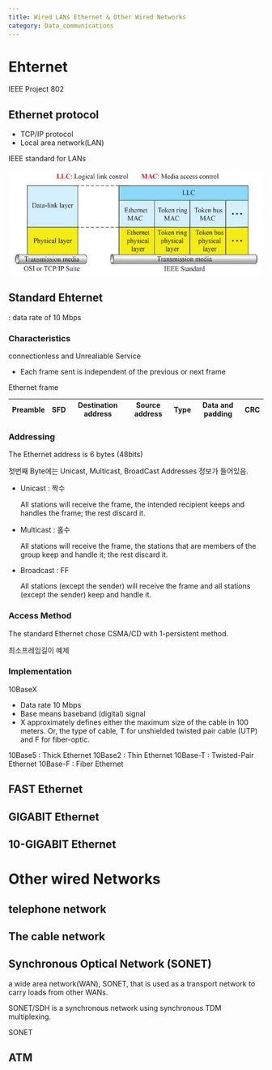 ```yaml
---
title: Wired LANs Ethernet & Other Wired Networks
category: Data_communications
---
```


# Ehternet

IEEE Project 802

## Ethernet protocol

- TCP/IP protocol
- Local area network(LAN)

IEEE standard for LANs

![img](/assets/img/Data_communication/IEEE802LAN.JPG)


## Standard Ehternet

: data rate of 10 Mbps

### Characteristics

connectionless and Unrealiable Service

- Each frame sent is independent of the previous or next frame

Ethernet frame

| Preamble | SFD | Destination address | Source address | Type | Data and padding | CRC |
|:--------:|-----|---------------------|----------------|------|------------------|-----|


### Addressing

The Ethernet address is 6 bytes (48bits)

첫번째 Byte에는 Unicast, Multicast, BroadCast Addresses 정보가 들어있음.

- Unicast : 짝수
  
  All stations will receive the frame, the intended recipient keeps and handles the frame; the rest discard it.

- Multicast : 홀수
  
  All stations will receive the frame, the stations that are members of the group keep and handle it; the rest discard it.

- Broadcast : FF
  
  All stations (except the sender) will receive the frame and all stations (except the sender) keep and handle it.

### Access Method

The standard Ethernet chose CSMA/CD with 1-persistent method.

최소프레임길이 예제

### Implementation

10BaseX

- Data rate 10 Mbps
- Base means baseband (digital) signal
- X
  approximately defines either the maximum size of the cable in 100 meters. Or, the type of cable, T for unshielded twisted pair cable (UTP) and F for fiber-optic.

10Base5 : Thick Ethernet
10Base2 : Thin Ethernet
10Base-T : Twisted-Pair Ethernet
10Base-F : Fiber Ethernet

## FAST Ethernet

## GIGABIT Ethernet

## 10-GIGABIT Ethernet

# Other wired Networks

## telephone network

## The cable network

## Synchronous Optical Network (SONET)

a wide area network(WAN), SONET, that is used as a transport network to carry loads from other WANs.

SONET/SDH is a synchronous network using synchronous TDM multiplexing.

SONET 


## ATM